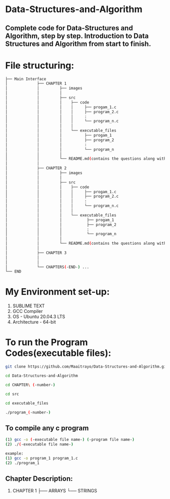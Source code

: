 # Data-Structures-and-Algorithm
## Complete code for Data-Structures and Algorithm, step by step. Introduction to Data Structures and Algorithm from start to finish.

# File structuring:
```bash
├── Main Interface
│             ├── CHAPTER 1
│             │         ├── images
│             │         │
│             │         ├── src
│             │         │    ├── code
│             │         │    │     ├── progam_1.c
│             │         │    │     ├── program_2.c
│             │         │    │     :
│             │         │    │     └── program_n.c
│             │         │    │
│             │         │    └── executable_files
│             │         │          ├── progam_1
│             │         │          ├── program_2
│             │         │          :
│             │         │          └── program_n
│             │         │
│             │         └── README.md(contains the questions along with images showing the final outout)
│             │
│             ├── CHAPTER 2
│             │         ├── images
│             │         │
│             │         ├── src
│             │         │    ├── code
│             │         │    │     ├── progam_1.c
│             │         │    │     ├── program_2.c
│             │         │    │     :
│             │         │    │     └── program_n.c
│             │         │    │
│             │         │    └── executable_files
│			  │			│    		├── progam_1
│             │         │          	├── program_2
│             │         │          	:
│             │         │          	└── program_n
│             │         │
│             │         └── README.md(contains the questions along with images showing the final outout)
│             │
│             ├── CHAPTER 3
│             │
│             │
│             └── CHAPTERS(-END-) ...    
└── END
```
# My Environment set-up:
1. SUBLIME TEXT
2. GCC Compiler
3. OS - Ubuntu 20.04.3 LTS
4. Architecture - 64-bit

# To run the Program Codes(executable files):
```bash
git clone https://github.com/Maaitrayo/Data-Structures-and-Algorithm.git
```
```bash
cd Data-Structures-and-Algorithm 
```
```bash
cd CHAPTER\ (-number-)
```
```bash
cd src
```
```bash
cd executable_files
```
```bash
./program_(-number-)
```

## To compile any c program
```bash
(1) gcc -o (-executable file name-) (-program file name-)
(2) ./(-executable file name-)

example:
(1) gcc -o program_1 program_1.c
(2) ./program_1
```
## Chapter Description:
   1. CHAPTER 1
   			├── ARRAYS
   			└── STRINGS 

